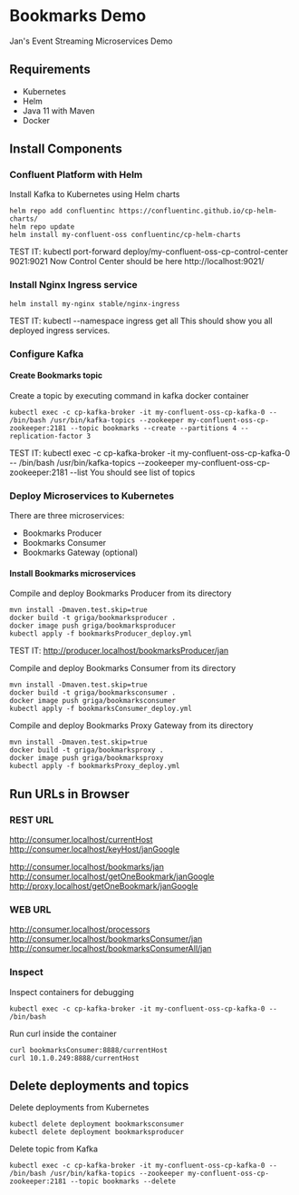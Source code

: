 # Bookmarks Demo
Jan's Event Streaming Microservices Demo

## Requirements
  * Kubernetes
  * Helm
  * Java 11 with Maven
  * Docker

## Install Components

### Confluent Platform with Helm
Install Kafka to Kubernetes using Helm charts
```
helm repo add confluentinc https://confluentinc.github.io/cp-helm-charts/ 
helm repo update 
helm install my-confluent-oss confluentinc/cp-helm-charts
```
TEST IT: kubectl port-forward deploy/my-confluent-oss-cp-control-center 9021:9021
Now Control Center should be here http://localhost:9021/

### Install Nginx Ingress service
```
helm install my-nginx stable/nginx-ingress
```
TEST IT: kubectl --namespace ingress get all
This should show you all deployed ingress services.

### Configure Kafka

#### Create Bookmarks topic
Create a topic by executing command in kafka docker container
```
kubectl exec -c cp-kafka-broker -it my-confluent-oss-cp-kafka-0 -- /bin/bash /usr/bin/kafka-topics --zookeeper my-confluent-oss-cp-zookeeper:2181 --topic bookmarks --create --partitions 4 --replication-factor 3
```
TEST IT: kubectl exec -c cp-kafka-broker -it my-confluent-oss-cp-kafka-0 -- /bin/bash /usr/bin/kafka-topics --zookeeper my-confluent-oss-cp-zookeeper:2181 --list
You should see list of topics

### Deploy Microservices to Kubernetes
There are three microservices:
  * Bookmarks Producer
  * Bookmarks Consumer
  * Bookmarks Gateway (optional)


#### Install Bookmarks microservices

Compile and deploy Bookmarks Producer from its directory
```
mvn install -Dmaven.test.skip=true
docker build -t griga/bookmarksproducer .
docker image push griga/bookmarksproducer
kubectl apply -f bookmarksProducer_deploy.yml
```
TEST IT: http://producer.localhost/bookmarksProducer/jan

Compile and deploy Bookmarks Consumer from its directory
```
mvn install -Dmaven.test.skip=true
docker build -t griga/bookmarksconsumer .
docker image push griga/bookmarksconsumer
kubectl apply -f bookmarksConsumer_deploy.yml
```

Compile and deploy Bookmarks Proxy Gateway from its directory
```
mvn install -Dmaven.test.skip=true
docker build -t griga/bookmarksproxy .
docker image push griga/bookmarksproxy
kubectl apply -f bookmarksProxy_deploy.yml
```

## Run URLs in Browser

### REST URL
http://consumer.localhost/currentHost
http://consumer.localhost/keyHost/janGoogle

http://consumer.localhost/bookmarks/jan
http://consumer.localhost/getOneBookmark/janGoogle
http://proxy.localhost/getOneBookmark/janGoogle

### WEB URL
http://consumer.localhost/processors
http://consumer.localhost/bookmarksConsumer/jan
http://consumer.localhost/bookmarksConsumerAll/jan


### Inspect
Inspect containers for debugging
```
kubectl exec -c cp-kafka-broker -it my-confluent-oss-cp-kafka-0 -- /bin/bash
```
Run curl inside the container
```
curl bookmarksConsumer:8888/currentHost
curl 10.1.0.249:8888/currentHost
```

## Delete deployments and topics
Delete deployments from Kubernetes
```
kubectl delete deployment bookmarksconsumer
kubectl delete deployment bookmarksproducer
```
Delete topic from Kafka
```
kubectl exec -c cp-kafka-broker -it my-confluent-oss-cp-kafka-0 -- /bin/bash /usr/bin/kafka-topics --zookeeper my-confluent-oss-cp-zookeeper:2181 --topic bookmarks --delete
```

